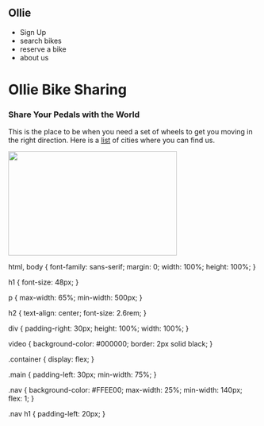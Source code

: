 
<html>
<head>
  <title>Ollie Bike Sharing</title>
  <meta charset="utf-8"/>
  <link rel="stylesheet" type="text/css" href="main.css">
</head>
<div class="container"
<body>
<div class="nav">
  <h2>Ollie</h2> 
  <ul>
    <li>Sign Up</li>
    <li>search bikes</li>
    <li>reserve a bike</li>
    <li>about us</li>
  </ul>
  </div>
  <div class="main">
   <h1>Ollie Bike Sharing</h1>
  <h3>Share Your Pedals with the World</h3>
  <p> This is the place to be when you need a set of wheels to get you moving in the right direction. Here is a 
  <a href="cities.html">list</a> of cities where you can find us.</p>
<img src="http://www.greatlakesadventureproject.com/wp-content/uploads/2013/09/49_Budget-Bicycle-Center3_ss.png" width="340" height="210"/>
</div>
</body>
</div>
</html>

html, body {
  font-family: sans-serif;
  margin: 0;
  width: 100%;
  height: 100%;
}

h1 {
  font-size: 48px;
}

p {
  max-width: 65%;
  min-width: 500px;
}

h2 {
  text-align: center;
  font-size: 2.6rem;
}

div {
  padding-right: 30px;
  height: 100%;
  width: 100%;
}

video {
  background-color: #000000;
  border: 2px solid black;
}

.container {
  display: flex;
}

.main {
  padding-left: 30px;
  min-width: 75%;
}

.nav {
  background-color: #FFEE00;
  max-width: 25%;
  min-width: 140px;
  flex: 1;
}

.nav h1 {
  padding-left: 20px;
}






